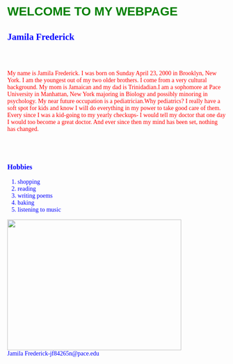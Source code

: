 <html>
<head>
<title> My Web Page </title>
<style>
body{
color:blue;
font-family: cursive;
}
h1{
font-family:arial;
color: green;
}
h2.destination{
font-family:Georgia;
}
p {
color:red;
}

</style>

<script type="text/javascript">
var a = Math.random();
var b= Math.random();
var c = a + b;
document.write(c);
</script>

</head>
<body>
<h1>WELCOME TO MY WEBPAGE </h1>
<h2> Jamila Frederick </h2> <br> <br>
<p class="paragraph"> My name is Jamila Frederick. I was born on Sunday April 23, 2000 in Brooklyn, New York. I am the youngest out of my two older
brothers. I come from a very cultural background. My mom is Jamaican and my dad is Trinidadian.I am a sophomore at Pace
University in Manhattan, New York majoring in Biology and possibly minoring in psychology. My near future occupation is a
pediatrician.Why pediatrics? I really have a soft spot for kids and know I will do everything in my power to take good
care of them. Every since I was a kid-going to my yearly checkups- I would tell my doctor that one day I would too
become a great doctor. And ever since then my mind has been set, nothing has changed.</p> <br> <br>
<h3>Hobbies</h3>
<ol>
<li>shopping</li>
<li>reading</li>
<li>writing poems</li>
<li>baking</li>
<li>listening to music</li>
</ol>
<img src="shopping.jpg" width="400" height="300"/>
<!--Here is where the main code goes-->
<footer> Jamila Frederick-jf84265n@pace.edu </footer>

</body>
</html>
